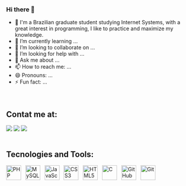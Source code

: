 ### Hi there 👋



- 🔭 I'm a Brazilian graduate student studying Internet Systems, with a great interest in programming, I like to practice and maximize my knowledge.
- 🌱 I’m currently learning ...
- 👯 I’m looking to collaborate on ...
- 🤔 I’m looking for help with ...
- 💬 Ask me about ...
- 📫 How to reach me: ...
- 😄 Pronouns: ...
- ⚡ Fun fact: ...

</br>

## Contat me at:

<div>
<a href="https://instagram.com/seu-usuário-instagram-aqui" target="_blank"><img src="https://img.shields.io/badge/-Instagram-%23E4405F?style=for-the-badge&logo=instagram&logoColor=white" target="_blank"></a>
<a href="https://www.linkedin.com/in/seu-usuário-linkedln-aqui" target="_blank"><img src="https://img.shields.io/badge/-LinkedIn-%230077B5?style=for-the-badge&logo=linkedin&logoColor=white" target="_blank"></a>
<a href = "mailto:contato@seu-usuário-aqui"><img src="https://img.shields.io/badge/Gmail-D14836?style=for-the-badge&logo=gmail&logoColor=white" target="_blank"></a>
</div> 

</br>

## Tecnologies and Tools:

<div>
<img src="https://cdn.jsdelivr.net/gh/devicons/devicon/icons/php/php-plain.svg" title="PHP" alt="PHP" width="40" height="40"/> &nbsp
<img src="https://cdn.jsdelivr.net/gh/devicons/devicon/icons/mysql/mysql-plain.svg" title="MySQL" alt="MySQL" width="40" height="40"/> &nbsp
<img src="https://cdn.jsdelivr.net/gh/devicons/devicon/icons/javascript/javascript-plain.svg" title="JavaScript" alt="JavaScript" width="40" height="40"/> &nbsp
<img src="https://cdn.jsdelivr.net/gh/devicons/devicon/icons/css3/css3-plain.svg" title="CSS3" alt="CSS3" width="40" height="40"/> &nbsp
<img src="https://cdn.jsdelivr.net/gh/devicons/devicon/icons/html5/html5-plain.svg" title="HTML5" alt="HTML5" width="40" height="40"/> &nbsp
<img src="https://cdn.jsdelivr.net/gh/devicons/devicon/icons/c/c-plain.svg" title="C" alt="C" width="40" height="40"/> &nbsp
 <img src="https://cdn.jsdelivr.net/gh/devicons/devicon/icons/github/github-original.svg" title="GitHub" alt="GitHub" width="40" height="40"/> &nbsp
<img src="https://cdn.jsdelivr.net/gh/devicons/devicon/icons/git/git-plain.svg" title="Git" alt="Git" width="40" height="40"/>
</div>

</br>
